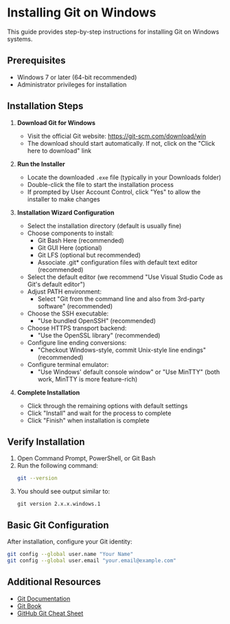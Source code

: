 # Installing Git on Windows

This guide provides step-by-step instructions for installing Git on Windows systems.

## Prerequisites

- Windows 7 or later (64-bit recommended)
- Administrator privileges for installation

## Installation Steps

1. **Download Git for Windows**
   - Visit the official Git website: https://git-scm.com/download/win
   - The download should start automatically. If not, click on the "Click here to download" link

2. **Run the Installer**
   - Locate the downloaded `.exe` file (typically in your Downloads folder)
   - Double-click the file to start the installation process
   - If prompted by User Account Control, click "Yes" to allow the installer to make changes

3. **Installation Wizard Configuration**
   - Select the installation directory (default is usually fine)
   - Choose components to install:
     - Git Bash Here (recommended)
     - Git GUI Here (optional)
     - Git LFS (optional but recommended)
     - Associate .git* configuration files with default text editor (recommended)
   - Select the default editor (we recommend "Use Visual Studio Code as Git's default editor")
   - Adjust PATH environment:
     - Select "Git from the command line and also from 3rd-party software" (recommended)
   - Choose the SSH executable:
     - "Use bundled OpenSSH" (recommended)
   - Choose HTTPS transport backend:
     - "Use the OpenSSL library" (recommended)
   - Configure line ending conversions:
     - "Checkout Windows-style, commit Unix-style line endings" (recommended)
   - Configure terminal emulator:
     - "Use Windows' default console window" or "Use MinTTY" (both work, MinTTY is more feature-rich)

4. **Complete Installation**
   - Click through the remaining options with default settings
   - Click "Install" and wait for the process to complete
   - Click "Finish" when installation is complete

## Verify Installation

1. Open Command Prompt, PowerShell, or Git Bash
2. Run the following command:
   ```bash
   git --version
   ```
3. You should see output similar to:
   ```
   git version 2.x.x.windows.1
   ```

## Basic Git Configuration

After installation, configure your Git identity:

```bash
git config --global user.name "Your Name"
git config --global user.email "your.email@example.com"
```

## Additional Resources

- [Git Documentation](https://git-scm.com/doc)
- [Git Book](https://git-scm.com/book/en/v2)
- [GitHub Git Cheat Sheet](https://training.github.com/downloads/github-git-cheat-sheet/)
